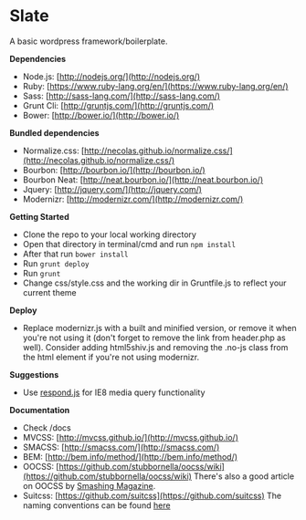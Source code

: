 Slate
=====

A basic wordpress framework/boilerplate.

**Dependencies**

* Node.js: [http://nodejs.org/](http://nodejs.org/)
* Ruby: [https://www.ruby-lang.org/en/](https://www.ruby-lang.org/en/)
* Sass: [http://sass-lang.com/](http://sass-lang.com/)
* Grunt Cli: [http://gruntjs.com/](http://gruntjs.com/)
* Bower: [http://bower.io/](http://bower.io/)

**Bundled dependencies**

* Normalize.css: [http://necolas.github.io/normalize.css/](http://necolas.github.io/normalize.css/)
* Bourbon: [http://bourbon.io/](http://bourbon.io/)
* Bourbon Neat: [http://neat.bourbon.io/](http://neat.bourbon.io/)
* Jquery: [http://jquery.com/](http://jquery.com/)
* Modernizr: [http://modernizr.com/](http://modernizr.com/)

**Getting Started**

* Clone the repo to your local working directory
* Open that directory in terminal/cmd and run `npm install`
* After that run `bower install`
* Run `grunt deploy`
* Run `grunt`
* Change css/style.css and the working dir in Gruntfile.js to reflect your current theme

**Deploy**

* Replace modernizr.js with a built and minified version, or remove it when you're not using it (don't forget to remove the link from header.php as well). Consider adding html5shiv.js and removing the .no-js class from the html element if you're not using modernizr.

**Suggestions**

* Use [respond.js](https://github.com/scottjehl/Respond) for IE8 media query functionality

**Documentation**

* Check /docs
* MVCSS: [http://mvcss.github.io/](http://mvcss.github.io/)
* SMACSS: [http://smacss.com/](http://smacss.com/)
* BEM: [http://bem.info/method/](http://bem.info/method/)
* OOCSS: [https://github.com/stubbornella/oocss/wiki](https://github.com/stubbornella/oocss/wiki)
There's also a good article on OOCSS by [Smashing Magazine](http://coding.smashingmagazine.com/2011/12/12/an-introduction-to-object-oriented-css-oocss/).
* Suitcss: [https://github.com/suitcss](https://github.com/suitcss)
The naming conventions can be found [here](https://github.com/suitcss/suit/blob/master/doc/naming-conventions.md)